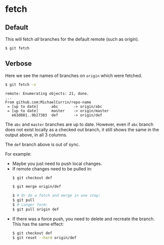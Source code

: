 # fetch


## Default

This will fetch _all_ branches for the default remote (such as origin).

```sh
$ git fetch
```


## Verbose

Here we see the names of branches on `origin` which were fetched.
```sh
$ git fetch -v
```
```
remote: Enumerating objects: 21, done.
...
From github.com:MichaelCurrin/repo-name
 = [up to date]      abc       -> origin/abc
 = [up to date]      master    -> origin/master
   e63d881..9b27383  def       -> origin/def
```

The `abc` and `master` branches are up to date. However, even if `abc` branch does not exist locally as a checked out branch, it still shows the same in the output above, in all 3 columns.

The `def` branch above is out of sync. 

For example:

- Maybe you just need to push local changes.
- If remote changes need to be pulled in:
    ```sh
    $ git checkout def

    $ git merge origin/def

    $ # Or do a fetch and merge in one step:
    $ git pull
    $ # Longer form:
    $ git pull origin def
    ```
- If there was a force push, you need to delete and recreate the branch. This has the same effect:
    ```sh
    $ git checkout def
    $ git reset --hard origin/def
    ```
